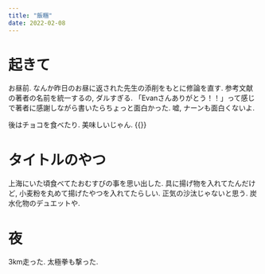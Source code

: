 ```yaml
---
title: "飯糰"
date: 2022-02-08
---
```



# 起きて
お昼前. なんか昨日のお昼に返された先生の添削をもとに修論を直す. 参考文献の著者の名前を統一するの, ダルすぎる. 「Evanさんありがとう！！」って感じで著者に感謝しながら書いたらちょっと面白かった. 嘘, ナーンも面白くないよ.

後はチョコを食べたり. 美味しいじゃん.
{{<tweet user="dango_bot" id="1491058890473361411">}}

# タイトルのやつ
上海にいた頃食べてたおむすびの事を思い出した. 具に揚げ物を入れてたんだけど, 小麦粉を丸めて揚げたやつを入れてたらしい. 正気の沙汰じゃないと思う. 炭水化物のデュエットや.
# 夜
3km走った. 太極拳も撃った.